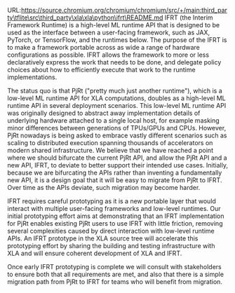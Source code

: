 URL:https://source.chromium.org/chromium/chromium/src/+/main:third_party\tflite\src\third_party\xla\xla\python\ifrt\README.md
IFRT (the Interim Framework Runtime) is a high-level ML runtime API that is
designed to be used as the interface between a user-facing framework, such as
JAX, PyTorch, or TensorFlow, and the runtimes below. The purpose of the IFRT
is to make a framework portable across as wide a range of hardware
configurations as possible. IFRT allows the framework to more or less
declaratively express the work that needs to be done, and delegate policy
choices about how to efficiently execute that work to the runtime
implementations.

The status quo is that PjRt ("pretty much just another runtime"), which is a
low-level ML runtime API for XLA computations, doubles as a high-level ML
runtime API in several deployment scenarios. This low-level ML runtime API
was originally designed to abstract away implementation details of underlying
hardware attached to a single local host, for example masking minor
differences between generations of TPUs/GPUs and CPUs. However, PjRt nowadays
is being asked to embrace vastly different scenarios such as scaling to
distributed execution spanning thousands of accelerators on modern shared
infrastructure. We believe that we have reached a point where we should
bifurcate the current PjRt API, and allow the PjRt API and a new API, IFRT,
to deviate to better support their intended use cases. Initially, because we
are bifurcating the APIs rather than inventing a fundamentally new API, it is
a design goal that it will be easy to migrate from PjRt to IFRT. Over time as
the APIs deviate, such migration may become harder.

IFRT requires careful prototyping as it is a new portable layer that would
interact with multiple user-facing frameworks and low-level runtimes. Our
initial prototyping effort aims at demonstrating that an IFRT implementation
for PjRt enables existing PjRt users to use IFRT with little friction,
removing several complexities caused by direct interaction with low-level
runtime APIs. An IFRT prototype in the XLA source tree will accelerate this
prototyping effort by sharing the building and testing infrastructure with
XLA and will ensure coherent development of XLA and IFRT.

Once early IFRT prototyping is complete we will consult with stakeholders to
ensure both that all requirements are met, and also that there is a simple
migration path from PjRt to IFRT for teams who will benefit from migration.
